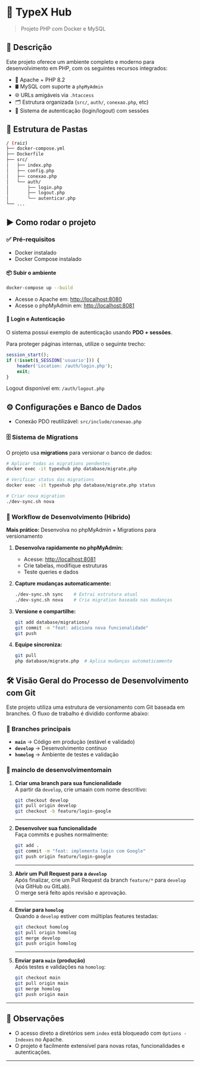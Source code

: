 # 🚀 TypeX Hub

> Projeto PHP com Docker e MySQL

## 📄 Descrição

Este projeto oferece um ambiente completo e moderno para desenvolvimento em PHP, com os seguintes recursos integrados:

- 🔧 Apache + PHP 8.2
- 🛢️ MySQL com suporte a `phpMyAdmin`
- 🌐 URLs amigáveis via `.htaccess`
- 🗂️ Estrutura organizada (`src/`, `auth/`, `conexao.php`, etc)
- 🔐 Sistema de autenticação (login/logout) com sessões

## 📁 Estrutura de Pastas

``` bash
/ (raiz)
├── docker-compose.yml
├── Dockerfile
├── src/
│   ├── index.php
│   ├── config.php
│   ├── conexao.php
│   └── auth/
│       ├── login.php
│       ├── logout.php
│       └── autenticar.php
└── ...
```

## ▶️ Como rodar o projeto

### ✅ Pré-requisitos

- Docker instalado
- Docker Compose instalado

#### 📦 Subir o ambiente

```bash
docker-compose up --build
```

- Acesse o Apache em: [http://localhost:8080](http://localhost:8080)  
- Acesse o phpMyAdmin em: [http://localhost:8081](http://localhost:8081)

#### 🔐 Login e Autenticação

O sistema possui exemplo de autenticação usando **PDO + sessões**.

Para proteger páginas internas, utilize o seguinte trecho:

```php
session_start();
if (!isset($_SESSION['usuario'])) {
    header('Location: /auth/login.php');
    exit;
}
```

Logout disponível em: `/auth/logout.php`

## ⚙️ Configurações e Banco de Dados

- Conexão PDO reutilizável: `src/include/conexao.php`

### 🗄️ Sistema de Migrations

O projeto usa **migrations** para versionar o banco de dados:

```bash
# Aplicar todas as migrations pendentes
docker exec -it typexhub php database/migrate.php

# Verificar status das migrations
docker exec -it typexhub php database/migrate.php status

# Criar nova migration
./dev-sync.sh nova
```

### 🔄 Workflow de Desenvolvimento (Híbrido)

**Mais prático:** Desenvolva no phpMyAdmin + Migrations para versionamento

1. **Desenvolva rapidamente no phpMyAdmin:**

   - Acesse: [http://localhost:8081](http://localhost:8081)
   - Crie tabelas, modifique estruturas
   - Teste queries e dados

2. **Capture mudanças automaticamente:**

   ```bash
   ./dev-sync.sh sync    # Extrai estrutura atual
   ./dev-sync.sh nova    # Cria migration baseada nas mudanças
   ```

3. **Versione e compartilhe:**

   ```bash
   git add database/migrations/
   git commit -m "feat: adiciona nova funcionalidade"
   git push
   ```

4. **Equipe sincroniza:**

   ```bash
   git pull
   php database/migrate.php  # Aplica mudanças automaticamente
   ```

## 🛠️ Visão Geral do Processo de Desenvolvimento com Git

Este projeto utiliza uma estrutura de versionamento com Git baseada em branches. O fluxo de trabalho é dividido conforme abaixo:

### 🌳 Branches principais

- **`main`** → Código em produção (estável e validado)
- **`develop`** → Desenvolvimento contínuo
- **`homolog`** → Ambiente de testes e validação

### 🔄 mainclo de desenvolvimentomain

1. **Criar uma branch para sua funcionalidade**  
   A partir da `develop`, crie umaain com nome descritivo:

   ```bash
   git checkout develop
   git pull origin develop
   git checkout -b feature/login-google
   ```

   ---

2. **Desenvolver sua funcionalidade**  
   Faça commits e pushes normalmente:

   ```bash
   git add .
   git commit -m "feat: implementa login com Google"
   git push origin feature/login-google
   ```

    ---

3. **Abrir um Pull Request para a `develop`**  
   Após finalizar, crie um Pull Request da branch `feature/*` para `develop` (via GitHub ou GitLab).  
   O merge será feito após revisão e aprovação.

   ---
4. **Enviar para `homolog`**  
   Quando a `develop` estiver com múltiplas features testadas:

   ```bash
   git checkout homolog
   git pull origin homolog
   git merge develop
   git push origin homolog
   ```

    ---
5. **Enviar para `main` (produção)**  
   Após testes e validações na `homolog`:

   ```bash
   git checkout main
   git pull origin main
   git merge homolog
   git push origin main
   ```

---

## 📌 Observações

- O acesso direto a diretórios sem `index` está bloqueado com `Options -Indexes` no Apache.
- O projeto é facilmente extensível para novas rotas, funcionalidades e autenticações.

---
